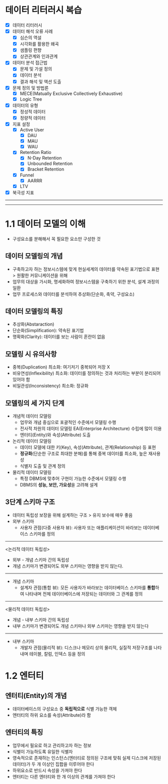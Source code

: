 # 데이터 리터러시 복습
- [X] 데이터 리터러시
- [X] 데이터 해석 오류 사례
  - [X] 심슨의 역설
  - [X] 시각화를 활용한 왜곡
  - [X] 샘플링 편향
  - [X] 상관관계와 인과관계

- [X] 데이터 분석 접근법
  - [X] 문제 및 가설 정의
  - [X] 데이터 분석
  - [X] 결과 해석 및 액션 도출

- [X] 문제 정의 및 방법론
  - [X] MECE(Matually Exclusive Collectively Exhaustive)
  - [X] Logic Tree

- [X] 데이터의 유형
  - [X] 정성적 데이터
  - [X] 정량적 데이터

- [X] 지표 설정
  - [X] Active User
    - [X] DAU
    - [X] MAU
    - [X] WAU
  - [X] Retention Ratio
    - [X] N-Day Retention
    - [X] Unbounded Retention
    - [X] Bracket Retention
  - [X] Funnel
    - [X] AARRR
  - [X] LTV

- [X] 북극성 지표

---
---

# 1.1 데이터 모델의 이해
- 구성요소를 분해해서 꼭 필요한 요소만 구성한 것
## 데이터 모델링의 개념
- 구축하고자 하는 정보시스템에 맞게 현실세계의 데이터를 약속된 표기법으로 표현 > 원활한 커뮤니케이션을 위해
- 업무의 대상을 가시화, 명세화하여 정보시스템을 구축하기 위한 분석, 설계 과정의 일환
- 업무 프로세스와 데이터를 분석하여 추상화(단순화, 축약, 구성요소)
## 데이터 모델링의 특징
- 추상화(Abstaraction)
- 단순화(Simplification): 약속된 표기법
- 명확화(Clarity): 데이터를 보는 사람이 혼란이 없음
## 모델링 시 유의사항
- 중복(Duplication) 최소화: 여기저기 중복되어 저장 X
- 비유연성(Inflexibility) 최소화: 데이터를 정의하는 것과 처리하는 부분이 분리되어 있어야 함
- 비일관성(Inconsistency) 최소화: 정규화
## 모델링의 세 가지 단계
- 개념적 데이터 모델링
  - 업무와 개념 중심으로 포괄적인 수준에서 모델링 수행
  - 전사적 차원의 데이터 모델링 EA(Enterprise Architecture) 수립에 많이 이용
  - 엔터티(Entity)와 속성(Attribute) 도출
- 논리적 데이터 모델링
  - 데이터 모델에 대한 키(Key), 속성(Attribute), 관계(Relationship) 등 표현
  - **정규화**(단순한 구조로 최대한 분해)를 통해 중복 데이터를 최소화, 높은 재사용성
  - 식별자 도출 및 관계 정의
- 물리적 데이터 모델링
  - 특정 DBMS에 맞추어 구현이 가능한 수준에서 모델링 수행 
  - DBMS의 **성능, 보안, 가요성**을 고려해 설계
## 3단계 스키마 구조 
- 데이터 독립성 보장을 위해 설계하는 구조 > 유지 보수에 매우 좋음
- 외부 스키마
  - 사용자 관점(다중 사용자 뷰): 사용자 또는 애플리케이션이 바라보는 데이터베이스 스키마를 정의
---
<논리적 데이터 독립성>
- 외부 - 개념 스키마 간의 독립성
- 개념 스키마가 변경되어도 외부 스키마는 영향을 받지 않는다.
---
- 개념 스키마
  - 설계자 관점(통합 뷰): 모든 사용자가 바라보는 데이터베이스 스키마를 **통합**하여 나타내며 전체 데이터베이스에 저장되는 데이터와 그 관계를 정의
---
<물리적 데이터 독립성>
- 개념 - 내부 스키마 간의 독립성
- 내부 스키마가 변경되어도 개념 스키마나 외부 스키마는 영향을 받지 않는다
---
- 내부 스키마
  - 개발자 관점(물리적 뷰): 디스크나 메모리 상의 물리적, 실질적 저장구조를 나타내며 테이블, 칼럼, 인덱스 등을 정의

# 1.2 엔터티
## 엔터티(Entity)의 개념
- 데이터베이스의 구성요소 중 **독립적으로** 식별 가능한 객체
- 엔터티의 하위 요소를 속성(Attribute)라 함
## 엔터티의 특징
- 업무에서 필요로 하고 관리하고자 하는 정보
- 식별이 가능하도록 유일한 식별자
- 영속적으로 존재하는 인스턴스(엔터티로 정의된 구조에 맞춰 실제 디스크에 저장된 데이터)가 두 개 이상인 집합을 이루어야 한다
- 하위요소로 반드시 속성을 가져야 한다
- 엔터티는 다른 엔터티와 한 개 이상의 관계를 가져야 한다